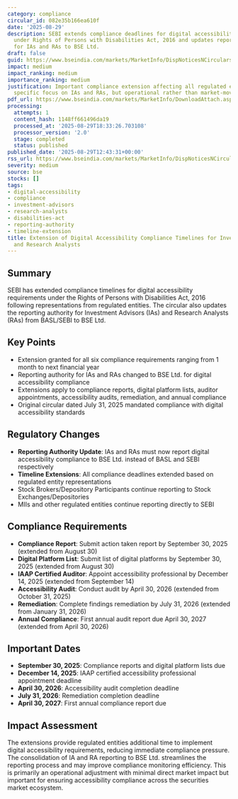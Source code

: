 ```yaml
---
category: compliance
circular_id: 082e35b166ea610f
date: '2025-08-29'
description: SEBI extends compliance deadlines for digital accessibility requirements
  under Rights of Persons with Disabilities Act, 2016 and updates reporting authority
  for IAs and RAs to BSE Ltd.
draft: false
guid: https://www.bseindia.com/markets/MarketInfo/DispNoticesNCirculars.aspx?Noticeid={9BE26F2F-2D77-43AB-AC5E-D345A7BA8767}&noticeno=20250829-39&dt=08/29/2025&icount=39&totcount=61&flag=0
impact: medium
impact_ranking: medium
importance_ranking: medium
justification: Important compliance extension affecting all regulated entities with
  specific focus on IAs and RAs, but operational rather than market-moving
pdf_url: https://www.bseindia.com/markets/MarketInfo/DownloadAttach.aspx?id=20250829-39&attachedId=2f2cf878-a408-44f3-ab3a-c5682e26e68a
processing:
  attempts: 1
  content_hash: 1148ff661496da19
  processed_at: '2025-08-29T18:33:26.703108'
  processor_version: '2.0'
  stage: completed
  status: published
published_date: '2025-08-29T12:43:31+00:00'
rss_url: https://www.bseindia.com/markets/MarketInfo/DispNoticesNCirculars.aspx?Noticeid={9BE26F2F-2D77-43AB-AC5E-D345A7BA8767}&noticeno=20250829-39&dt=08/29/2025&icount=39&totcount=61&flag=0
severity: medium
source: bse
stocks: []
tags:
- digital-accessibility
- compliance
- investment-advisors
- research-analysts
- disabilities-act
- reporting-authority
- timeline-extension
title: Extension of Digital Accessibility Compliance Timelines for Investment Advisors
  and Research Analysts
---
```


## Summary

SEBI has extended compliance timelines for digital accessibility requirements under the Rights of Persons with Disabilities Act, 2016 following representations from regulated entities. The circular also updates the reporting authority for Investment Advisors (IAs) and Research Analysts (RAs) from BASL/SEBI to BSE Ltd.

## Key Points

- Extension granted for all six compliance requirements ranging from 1 month to next financial year
- Reporting authority for IAs and RAs changed to BSE Ltd. for digital accessibility compliance
- Extensions apply to compliance reports, digital platform lists, auditor appointments, accessibility audits, remediation, and annual compliance
- Original circular dated July 31, 2025 mandated compliance with digital accessibility standards

## Regulatory Changes

- **Reporting Authority Update**: IAs and RAs must now report digital accessibility compliance to BSE Ltd. instead of BASL and SEBI respectively
- **Timeline Extensions**: All compliance deadlines extended based on regulated entity representations
- Stock Brokers/Depository Participants continue reporting to Stock Exchanges/Depositories
- MIIs and other regulated entities continue reporting directly to SEBI

## Compliance Requirements

- **Compliance Report**: Submit action taken report by September 30, 2025 (extended from August 30)
- **Digital Platform List**: Submit list of digital platforms by September 30, 2025 (extended from August 30)
- **IAAP Certified Auditor**: Appoint accessibility professional by December 14, 2025 (extended from September 14)
- **Accessibility Audit**: Conduct audit by April 30, 2026 (extended from October 31, 2025)
- **Remediation**: Complete findings remediation by July 31, 2026 (extended from January 31, 2026)
- **Annual Compliance**: First annual audit report due April 30, 2027 (extended from April 30, 2026)

## Important Dates

- **September 30, 2025**: Compliance reports and digital platform lists due
- **December 14, 2025**: IAAP certified accessibility professional appointment deadline
- **April 30, 2026**: Accessibility audit completion deadline
- **July 31, 2026**: Remediation completion deadline
- **April 30, 2027**: First annual compliance report due

## Impact Assessment

The extensions provide regulated entities additional time to implement digital accessibility requirements, reducing immediate compliance pressure. The consolidation of IA and RA reporting to BSE Ltd. streamlines the reporting process and may improve compliance monitoring efficiency. This is primarily an operational adjustment with minimal direct market impact but important for ensuring accessibility compliance across the securities market ecosystem.